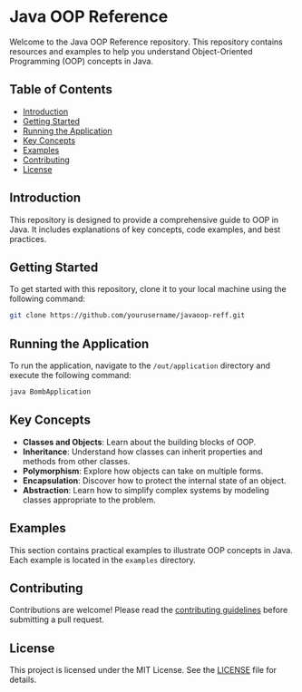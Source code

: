 # Java OOP Reference

Welcome to the Java OOP Reference repository. This repository contains resources and examples to help you understand Object-Oriented Programming (OOP) concepts in Java.

## Table of Contents

- [Introduction](#introduction)
- [Getting Started](#getting-started)
- [Running the Application](#running-the-application)
- [Key Concepts](#key-concepts)
- [Examples](#examples)
- [Contributing](#contributing)
- [License](#license)

## Introduction

This repository is designed to provide a comprehensive guide to OOP in Java. It includes explanations of key concepts, code examples, and best practices.

## Getting Started

To get started with this repository, clone it to your local machine using the following command:

```bash
git clone https://github.com/yourusername/javaoop-reff.git
```

## Running the Application

To run the application, navigate to the `/out/application` directory and execute the following command:

```bash
java BombApplication
```

## Key Concepts

- **Classes and Objects**: Learn about the building blocks of OOP.
- **Inheritance**: Understand how classes can inherit properties and methods from other classes.
- **Polymorphism**: Explore how objects can take on multiple forms.
- **Encapsulation**: Discover how to protect the internal state of an object.
- **Abstraction**: Learn how to simplify complex systems by modeling classes appropriate to the problem.

## Examples

This section contains practical examples to illustrate OOP concepts in Java. Each example is located in the `examples` directory.

## Contributing

Contributions are welcome! Please read the [contributing guidelines](CONTRIBUTING.md) before submitting a pull request.

## License

This project is licensed under the MIT License. See the [LICENSE](LICENSE) file for details.